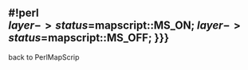 #!perl                              
$layer->{status}=$mapscript::MS_ON; 
$layer->{status}=$mapscript::MS_OFF;
}}}                                 
----                                
back to PerlMapScrip

